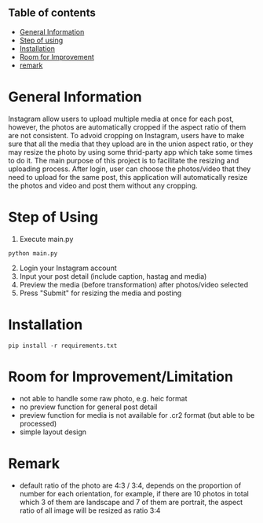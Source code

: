 ## Table of contents
* [General Information](#general-information)
* [Step of using](#step-of-using)
* [Installation](#installation)
* [Room for Improvement](#room-for-improvementlimitation)
* [remark](#remark)


# General Information
Instagram allow users to upload multiple media at once for each post, however, the photos are automatically cropped if the aspect ratio of them are not consistent. To advoid cropping on Instagram, users have to make sure that all the media that they upload are in the union aspect ratio, or they may resize the photo by using some thrid-party app which take some times to do it.
The main purpose of this project is to facilitate the resizing and uploading process. After login, user can choose the photos/video that they need to upload for the same post, this application will automatically resize the photos and video and post them without any cropping.

# Step of Using
1. Execute main.py
```
python main.py
```
2. Login your Instagram account
3. Input your post detail (include caption, hastag and media)
4. Preview the media (before transformation) after photos/video selected
5. Press "Submit" for resizing the media and posting


# Installation
```
pip install -r requirements.txt
```
 

# Room for Improvement/Limitation
- not able to handle some raw photo, e.g. heic format
- no preview function for general post detail
- preview function for media is not available for .cr2 format (but able to be processed)
- simple layout design


# Remark
- default ratio of the photo are 4:3 / 3:4, depends on the proportion of number for each orientation, for example, if there are 10 photos in total which 3 of them are landscape and 7 of them are portrait, the aspect ratio of all image will be resized as ratio 3:4
